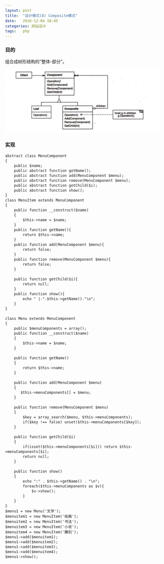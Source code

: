 ```yaml
---
layout: post
title:  "设计模式(8) Composite模式"
date:   2016-12-04 18:45
categories: 网站设计
tags:   php
---
```


###  目的

组合成树形结构的“整体-部分”。



![Composite](/images/design_patterns/composite.png)


###  实现


    abstract class MenuComponent 
    {
        public $name;  
        public abstract function getName();  
        public abstract function add(MenuComponent $menu);  
        public abstract function remove(MenuComponent $menu);  
        public abstract function getChild($i);  
        public abstract function show();  
    }
    class MenuItem extends MenuComponent  
    {
        public function __construct($name)  
        {  
            $this->name = $name;  
        }  
        public function getName(){  
            return $this->name;  
        }  
        public function add(MenuComponent $menu){  
            return false;  
        }  
        public function remove(MenuComponent $menu){  
            return false;  
        }  
      
        public function getChild($i){  
            return null;  
        }  
        public function show(){  
            echo " |-".$this->getName()."\n";  
        }  
    }  
      
    class Menu extends MenuComponent  
    {  
        public $menuComponents = array();  
        public function __construct($name)  
        {  
            $this->name = $name;  
        }  
      
        public function getName()  
        {  
            return $this->name;  
        }  
      
        public function add(MenuComponent $menu)  
        {  
           $this->menuComponents[] = $menu;  
        }  
      
        public function remove(MenuComponent $menu)  
        {  
            $key = array_search($menu, $this->menuComponents);  
            if($key !== false) unset($this->menuComponents[$key]);  
        }  
      
        public function getChild($i)  
        {  
            if(isset($this->menuComponents[$i])) return $this->menuComponents[$i];  
            return null;  
        }  
      
        public function show()  
        {  
            echo ":" . $this->getName() . "\n";  
            foreach($this->menuComponents as $v){  
                $v->show();  
            }  
        }  
    }  
    $menu1 = new Menu('文学');  
    $menuitem1 = new MenuItem('绘画');  
    $menuitem2 = new MenuItem('书法');  
    $menuitem3 = new MenuItem('小说');  
    $menuitem4 = new MenuItem('雕刻');  
    $menu1->add($menuitem1);  
    $menu1->add($menuitem2);  
    $menu1->add($menuitem3);  
    $menu1->add($menuitem4);  
    $menu1->show();  

